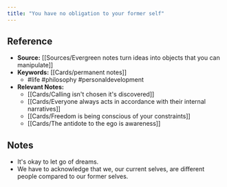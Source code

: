 ```yaml
---
title: "You have no obligation to your former self"
---
```

## Reference
- **Source:** [[Sources/Evergreen notes turn ideas into objects that you can manipulate]]
- **Keywords:** [[Cards/permanent notes]]
	- #life #philosophy #personaldevelopment 
- **Relevant Notes:** 
	- [[Cards/Calling isn't chosen it's discovered]]
	- [[Cards/Everyone always acts in accordance with their internal narratives]]
	- [[Cards/Freedom is being conscious of your constraints]]
	- [[Cards/The antidote to the ego is awareness]]
## Notes
- It's okay to let go of dreams.
- We have to acknowledge that we, our current selves, are different people compared to our former selves.